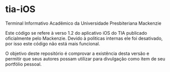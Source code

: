 # tia-iOS
Terminal Informativo Acadêmico da Universidade Presbiteriana Mackenzie

Este código se refere à verso 1.2 do aplicativo iOS do TIA publicado oficialmente pelo Mackenzie.
Devido à politicas internas ele foi desativado, por isso este código não está mais funcional.

O objetivo deste repositório é comprovar a existência desta versão e permitir que seus autores possam utilizar 
para divulgação como item de seu portfólio pessoal.
